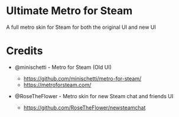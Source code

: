 # Ultimate Metro for Steam

A full metro skin for Steam for both the original UI and new UI

# Credits

- @minischetti - Metro for Steam (Old UI)

  - https://github.com/minischetti/metro-for-steam/
  - https://metroforsteam.com/

- @RoseTheFlower - Metro skin for new Steam chat and friends UI
  - https://github.com/RoseTheFlower/newsteamchat

